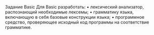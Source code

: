 Задание Basic
Для Basic разработать:
•	лексический анализатор, распознающий необходимые лексемы;
•	грамматику языка, включающую в себя базовые конструкции языка;
•	программное средство, проверяющее исходный код программы на соответствие грамматике.
